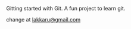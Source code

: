 Gitting started with Git.
 A fun project to learn git.


 change at [lakkaru@gmail.com](Mailto:lakkaru@gmail.com)